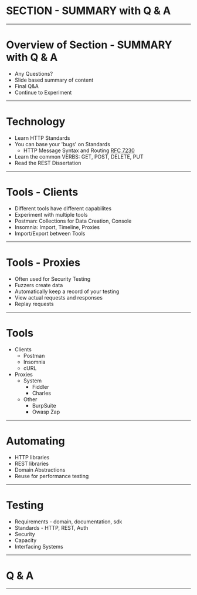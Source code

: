 # SECTION - SUMMARY with Q & A

---

# Overview of Section - SUMMARY with Q & A

- Any Questions?
- Slide based summary of content
- Final Q&A
- Continue to Experiment

---

# Technology

- Learn HTTP Standards
- You can base your 'bugs' on Standards
    - HTTP Message Syntax and Routing [RFC 7230](https://tools.ietf.org/html/rfc7230)
- Learn the common VERBS: GET, POST, DELETE, PUT
- Read the REST Dissertation

---

# Tools - Clients

- Different tools have different capabilites
- Experiment with multiple tools
- Postman: Collections for Data Creation, Console
- Insomnia: Import, Timeline, Proxies
- Import/Export between Tools

---

# Tools - Proxies

- Often used for Security Testing
- Fuzzers create data
- Automatically keep a record of your testing
- View actual requests and responses
- Replay requests

---

# Tools

- Clients
    - Postman
    - Insomnia
    - cURL
- Proxies
    - System
        - Fiddler
        - Charles
    - Other
        - BurpSuite
        - Owasp Zap

---

# Automating

- HTTP libraries
- REST libraries
- Domain Abstractions
- Reuse for performance testing

---

# Testing

- Requirements - domain, documentation, sdk
- Standards - HTTP, REST, Auth
- Security
- Capacity
- Interfacing Systems

---

# Q & A

---





